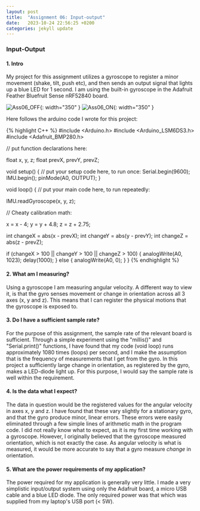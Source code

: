 ```yaml
---
layout: post
title:  "Assignment 06: Input-output"
date:   2023-10-24 22:56:25 +0200
categories: jekyll update
---
```


### **Input-Output**  

#### 1. Intro

My project for this assignment utilizes a gyroscope to register a minor movement (shake, tilt, push etc), and then sends an output signal that lights up a blue LED for 1 second. I am using the built-in gyroscope in the Adafruit Feather Bluefruit Sense nRF52840 board. 

![Ass06_OFF](https://github.com/PrinceSig/ADA525/assets/94006886/fcca7386-b11e-4bf6-b826-d558e2fd3e2e){: width="350" }
![Ass06_ON](https://github.com/PrinceSig/ADA525/assets/94006886/76907fb8-a957-4649-a47d-98618dca0dec){: width="350" }


Here follows the arduino code I wrote for this project: 

{% highlight C++ %}
#include <Arduino.h>
#include <Arduino_LSM6DS3.h>
#include <Adafruit_BMP280.h>

// put function declarations here:

float x, y, z;
float prevX, prevY, prevZ;

void setup() {
  // put your setup code here, to run once:
  Serial.begin(9600);
  IMU.begin();
  pinMode(A0, OUTPUT);
}

void loop() {
  // put your main code here, to run repeatedly:

  IMU.readGyroscope(x, y, z);
  
  // Cheaty calibration math:

  x = x - 4;
  y = y + 4.8;
  z = z + 2.75;

  int changeX = abs(x - prevX);
  int changeY = abs(y - prevY);
  int changeZ = abs(z - prevZ);

  if (changeX > 100 || changeY > 100 || changeZ > 100)
  {
    analogWrite(A0, 1023);
    delay(1000);
  }
  else
  {
    analogWrite(A0, 0);
  }
}
{% endhighlight %}

#### 2. What am I measuring?

Using a gyroscope I am measuring angular velocity. A different way to view it, is that the gyro senses movement or change in orientation across all 3 axes (x, y and z). This means that I can register the physical motions that the gyroscope is exposed to.
<!-- be it linear or rotational -->

#### 3. Do I have a sufficient sample rate?

For the purpose of this assignment, the sample rate of the relevant board is sufficient. Through a simple experiment using the "millis()" and "Serial.print()" functions, I have found that my code (void loop) runs approximately 1080 times (loops) per second, and I make the assumption that is the frequency of measurements that I get from the gyro. In this project a sufficiently large change in orientation, as registered by the gyro, makes a LED-diode light up. For this purpose, I would say the sample rate is well within the requirement. 

#### 4. Is the data what I expect?

The data in question would be the registered values for the angular velocity in axes x, y and z. I have found that these vary slightly for a stationary gyro, and that the gyro produce minor, linear errors. These errors were easily eliminated through a few simple lines of arithmetic math in the program code. I did not really know what to expect, as it is my first time working with a gyroscope. However, I originally believed that the gyroscope measured orientation, which is not exactly the case. As angular velocity is what is measured, it would be more accurate to say that a gyro measure *change* in orientation. 
<!-- This is still not a comprehensive way to see it, as motion through space (maintaining the same orientation) also results in measurable angular momentum. In other words the data is pretty close to what I (should have) expected. -->

#### 5. What are the power requirements of my application?

The power required for my application is generally very little. I made a very simplistic input/output system using only the Adafruit board, a micro USB cable and a blue LED diode. The only required power was that which was supplied from my laptop's USB port (< 5W). 
<!-- Further requirements with regard to computational and memory power are approximately  -->
